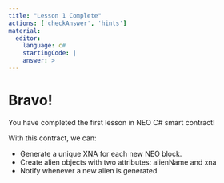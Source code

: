 ```yaml
---
title: "Lesson 1 Complete"
actions: ['checkAnswer', 'hints']
material: 
  editor:
    language: c#
    startingCode: |
    answer: > 
---
```


# Bravo! 

You have completed the first lesson in NEO C# smart contract! 

With this contract, we can: 

- Generate a unique XNA for each new NEO block. 
- Create alien objects with two attributes: alienName and xna
- Notify whenever a new alien is generated
